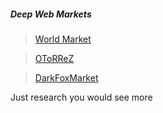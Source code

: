 ##### Deep Web Markets

> [World Market](http://worldehc62cgugrgj7oc76tcna45fme47oqjrei4d4aa7xorw7fyvcyd.onion/register_now)

> [OToRReZ](http://yxuy5oau7nugw4kpb4lclrqdbixp3wvc4iuiad23ebyp2q3gx7rtrgqd.onion/register/NOlF)

> [DarkFoxMarket](http://p5eg3xsssjglu6tvwfazp2nqqwfpah55wr3ljil2bezp5shix5ruqsqd.onion/register/N1W8U58H)

<p>Just research you would see more </p>
